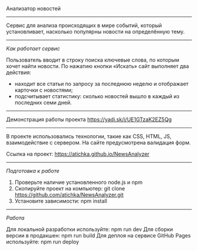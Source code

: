 Анализатор новостей

---

Сервис для анализа происходящих в мире событий, который установливает, насколько популярны новости на определённую тему.

---

*Как работает сервис*

Пользователь вводит в строку поиска ключевые слова, по которым хочет найти новости.
По нажатию кнопки «Искать» сайт выполняет два действия:
- находит все статьи по запросу за последнюю неделю и отображает карточки с новостями;
- подсчитывает статистику: сколько новостей вышло в каждый из последних семи дней.

---

Демонстрация работы проекта https://yadi.sk/i/UE1GTzaK2EZ5Qg

---

В проекте использовались технологии, такие как CSS, HTML, JS, взаимодействие с сервером. На сайте предусмотрена валидация форм.

Ссылка на проект: https://atichka.github.io/NewsAnalyzer

---

*Подготовка к работе*

1. Проверьте наличие установленного node.js и npm
2. Скопируйте проект на компьютер: git clone https://github.com/atichka/NewsAnalyzer.git
3. Установите зависимости: npm install

---

*Работа*

Для локальной разработки используйте: npm run dev
Для сборки версии в продакшен: npm run build
Для деплоя на сервисе GitHub Pages используйте: npm run deploy
